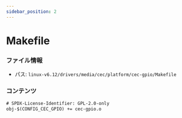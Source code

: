 ```yaml
---
sidebar_position: 2
---
```

# Makefile

### ファイル情報

- パス: `linux-v6.12/drivers/media/cec/platform/cec-gpio/Makefile`

### コンテンツ

```txt
# SPDX-License-Identifier: GPL-2.0-only
obj-$(CONFIG_CEC_GPIO) += cec-gpio.o

```
